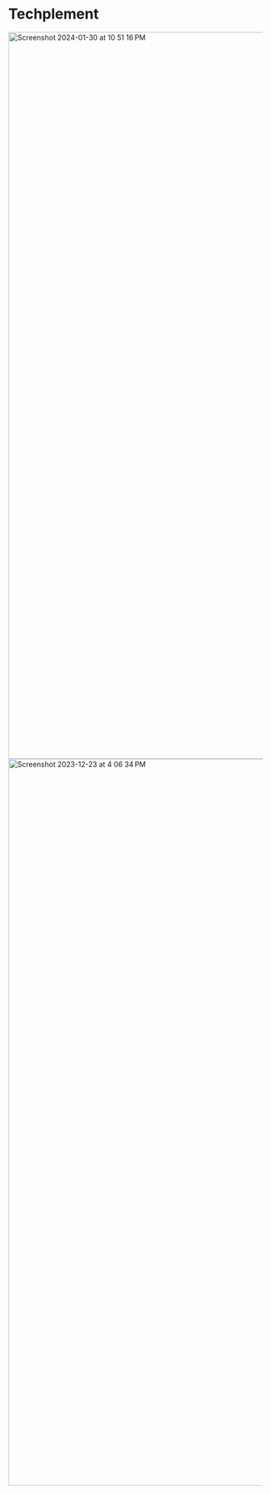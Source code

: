 # Techplement
<img width="1440" alt="Screenshot 2024-01-30 at 10 51 16 PM" src="https://github.com/Bharati-Phapale/Techplement/assets/96287081/0a858414-9764-4c1b-9e61-277b8a5acd1c">

<img width="1440" alt="Screenshot 2023-12-23 at 4 06 34 PM" src="https://github.com/Bharati-Phapale/Techplement/assets/96287081/7bca57de-deb3-4240-9543-bdbb9b8472f3">
